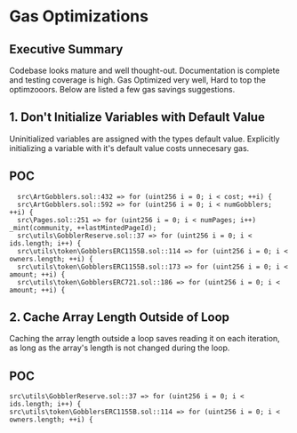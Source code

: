 # Gas Optimizations 

## Executive Summary
Codebase looks mature and well thought-out. Documentation is complete and testing coverage is high.
Gas Optimized very well, Hard to top the optimzooors.
Below are listed a few gas savings suggestions.


## 1. Don't Initialize Variables with Default Value
Uninitialized variables are assigned with the types default value. Explicitly initializing a variable with it's default value costs unnecesary gas.

## POC 
``` 
  src\ArtGobblers.sol::432 => for (uint256 i = 0; i < cost; ++i) {
  src\ArtGobblers.sol::592 => for (uint256 i = 0; i < numGobblers; ++i) {
  src\Pages.sol::251 => for (uint256 i = 0; i < numPages; i++) _mint(community, ++lastMintedPageId);
  src\utils\GobblerReserve.sol::37 => for (uint256 i = 0; i < ids.length; i++) {
  src\utils\token\GobblersERC1155B.sol::114 => for (uint256 i = 0; i < owners.length; ++i) {
  src\utils\token\GobblersERC1155B.sol::173 => for (uint256 i = 0; i < amount; ++i) {
  src\utils\token\GobblersERC721.sol::186 => for (uint256 i = 0; i < amount; ++i) {
```

## 2. Cache Array Length Outside of Loop

Caching the array length outside a loop saves reading it on each iteration, as long as the array's length is not changed during the loop.

## POC 
``` 
src\utils\GobblerReserve.sol::37 => for (uint256 i = 0; i < ids.length; i++) {
src\utils\token\GobblersERC1155B.sol::114 => for (uint256 i = 0; i < owners.length; ++i) {
```